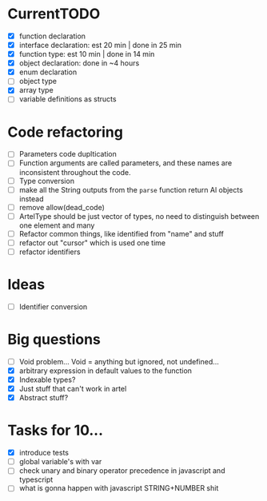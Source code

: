 # CurrentTODO
- [x] function declaration
- [x] interface declaration: est 20 min | done in 25 min
- [x] function type: est 10 min | done in 14 min
- [x] object declaration: done in ~4 hours
- [x] enum declaration
- [ ] object type
- [x] array type
- [ ] variable definitions as structs

# Code refactoring
- [ ] Parameters code dupltication
- [ ] Function arguments are called parameters, and these names are inconsistent throughout the code.
- [ ] Type conversion
- [ ] make all the String outputs from the `parse` function return Al objects instead
- [ ] remove allow(dead_code)
- [ ] ArtelType should be just vector of types, no need to distinguish between one element and many
- [ ] Refactor common things, like identified from "name" and stuff
- [ ] refactor out "cursor" which is used one time
- [ ] refactor identifiers

# Ideas
- [ ] Identifier conversion

# Big questions
- [ ] Void problem... Void = anything but ignored, not undefined...
- [x] arbitrary expression in default values to the function
- [x] Indexable types?
- [x] Just stuff that can't work in artel
- [x] Abstract stuff?

# Tasks for 10...
- [x] introduce tests
- [ ] global variable's with var
- [ ] check unary and binary operator precedence in javascript and typescript
- [ ] what is gonna happen with javascript STRING+NUMBER shit
